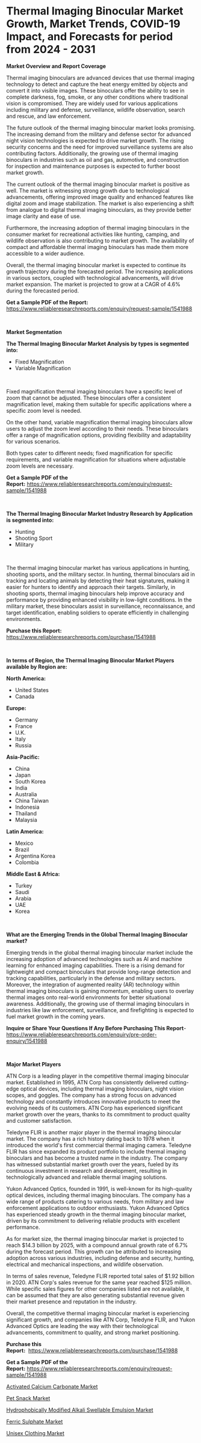 <p><h1>Thermal Imaging Binocular Market Growth, Market Trends, COVID-19 Impact, and Forecasts for period from 2024 - 2031</h1></p><p><strong>Market Overview and Report Coverage</strong></p>
<p><p>Thermal imaging binoculars are advanced devices that use thermal imaging technology to detect and capture the heat energy emitted by objects and convert it into visible images. These binoculars offer the ability to see in complete darkness, fog, smoke, or any other conditions where traditional vision is compromised. They are widely used for various applications including military and defense, surveillance, wildlife observation, search and rescue, and law enforcement.</p><p>The future outlook of the thermal imaging binocular market looks promising. The increasing demand from the military and defense sector for advanced night vision technologies is expected to drive market growth. The rising security concerns and the need for improved surveillance systems are also contributing factors. Additionally, the growing use of thermal imaging binoculars in industries such as oil and gas, automotive, and construction for inspection and maintenance purposes is expected to further boost market growth.</p><p>The current outlook of the thermal imaging binocular market is positive as well. The market is witnessing strong growth due to technological advancements, offering improved image quality and enhanced features like digital zoom and image stabilization. The market is also experiencing a shift from analogue to digital thermal imaging binoculars, as they provide better image clarity and ease of use.</p><p>Furthermore, the increasing adoption of thermal imaging binoculars in the consumer market for recreational activities like hunting, camping, and wildlife observation is also contributing to market growth. The availability of compact and affordable thermal imaging binoculars has made them more accessible to a wider audience.</p><p>Overall, the thermal imaging binocular market is expected to continue its growth trajectory during the forecasted period. The increasing applications in various sectors, coupled with technological advancements, will drive market expansion. The market is projected to grow at a CAGR of 4.6% during the forecasted period.</p></p>
<p><strong>Get a Sample PDF of the Report:</strong> <a href="https://www.reliableresearchreports.com/enquiry/request-sample/1541988">https://www.reliableresearchreports.com/enquiry/request-sample/1541988</a></p>
<p>&nbsp;</p>
<p><strong>Market Segmentation</strong></p>
<p><strong>The Thermal Imaging Binocular Market Analysis by types is segmented into:</strong></p>
<p><ul><li>Fixed Magnification</li><li>Variable Magnification</li></ul></p>
<p>&nbsp;</p>
<p><p>Fixed magnification thermal imaging binoculars have a specific level of zoom that cannot be adjusted. These binoculars offer a consistent magnification level, making them suitable for specific applications where a specific zoom level is needed.</p><p>On the other hand, variable magnification thermal imaging binoculars allow users to adjust the zoom level according to their needs. These binoculars offer a range of magnification options, providing flexibility and adaptability for various scenarios.</p><p>Both types cater to different needs; fixed magnification for specific requirements, and variable magnification for situations where adjustable zoom levels are necessary.</p></p>
<p><strong>Get a Sample PDF of the Report:</strong>&nbsp;<a href="https://www.reliableresearchreports.com/enquiry/request-sample/1541988">https://www.reliableresearchreports.com/enquiry/request-sample/1541988</a></p>
<p>&nbsp;</p>
<p><strong>The Thermal Imaging Binocular Market Industry Research by Application is segmented into:</strong></p>
<p><ul><li>Hunting</li><li>Shooting Sport</li><li>Military</li></ul></p>
<p>&nbsp;</p>
<p><p>The thermal imaging binocular market has various applications in hunting, shooting sports, and the military sector. In hunting, thermal binoculars aid in tracking and locating animals by detecting their heat signatures, making it easier for hunters to identify and approach their targets. Similarly, in shooting sports, thermal imaging binoculars help improve accuracy and performance by providing enhanced visibility in low-light conditions. In the military market, these binoculars assist in surveillance, reconnaissance, and target identification, enabling soldiers to operate efficiently in challenging environments.</p></p>
<p><strong>Purchase this Report:</strong>&nbsp; <a href="https://www.reliableresearchreports.com/purchase/1541988">https://www.reliableresearchreports.com/purchase/1541988</a></p>
<p>&nbsp;</p>
<p><strong>In terms of Region, the Thermal Imaging Binocular Market Players available by Region are:</strong></p>
<p>
    <p> <strong> North America: </strong>
        <ul>
            <li>United States</li>
            <li>Canada</li>
        </ul>
        </p> 
    <p> <strong> Europe: </strong>
        <ul>
            <li>Germany</li>
            <li>France</li>
            <li>U.K.</li>
            <li>Italy</li>
            <li>Russia</li>
        </ul>
        </p> 
    <p> <strong> Asia-Pacific: </strong>
        <ul>
            <li>China</li>
            <li>Japan</li>
            <li>South Korea</li>
            <li>India</li>
            <li>Australia</li>
            <li>China Taiwan</li>
            <li>Indonesia</li>
            <li>Thailand</li>
            <li>Malaysia</li>
        </ul>
        </p> 
    <p> <strong> Latin America: </strong>
        <ul>
            <li>Mexico</li>
            <li>Brazil</li>
            <li>Argentina Korea</li>
            <li>Colombia</li>
        </ul>
        </p> 
    <p> <strong> Middle East & Africa: </strong>
        <ul>
            <li>Turkey</li>
            <li>Saudi</li>
            <li>Arabia</li>
            <li>UAE</li>
            <li>Korea</li>
        </ul>
    </p>
    </p>
<p>&nbsp;</p>
<p><strong>What are the Emerging Trends in the Global Thermal Imaging Binocular market?</strong></p>
<p><p>Emerging trends in the global thermal imaging binocular market include the increasing adoption of advanced technologies such as AI and machine learning for enhanced imaging capabilities. There is a rising demand for lightweight and compact binoculars that provide long-range detection and tracking capabilities, particularly in the defense and military sectors. Moreover, the integration of augmented reality (AR) technology within thermal imaging binoculars is gaining momentum, enabling users to overlay thermal images onto real-world environments for better situational awareness. Additionally, the growing use of thermal imaging binoculars in industries like law enforcement, surveillance, and firefighting is expected to fuel market growth in the coming years.</p></p>
<p><strong>Inquire or Share Your Questions If Any Before Purchasing This Report</strong>- <a href="https://www.reliableresearchreports.com/enquiry/pre-order-enquiry/1541988">https://www.reliableresearchreports.com/enquiry/pre-order-enquiry/1541988</a></p>
<p>&nbsp;</p>
<p><strong>Major Market Players</strong></p>
<p><p>ATN Corp is a leading player in the competitive thermal imaging binocular market. Established in 1995, ATN Corp has consistently delivered cutting-edge optical devices, including thermal imaging binoculars, night vision scopes, and goggles. The company has a strong focus on advanced technology and constantly introduces innovative products to meet the evolving needs of its customers. ATN Corp has experienced significant market growth over the years, thanks to its commitment to product quality and customer satisfaction.</p><p>Teledyne FLIR is another major player in the thermal imaging binocular market. The company has a rich history dating back to 1978 when it introduced the world's first commercial thermal imaging camera. Teledyne FLIR has since expanded its product portfolio to include thermal imaging binoculars and has become a trusted name in the industry. The company has witnessed substantial market growth over the years, fueled by its continuous investment in research and development, resulting in technologically advanced and reliable thermal imaging solutions.</p><p>Yukon Advanced Optics, founded in 1991, is well-known for its high-quality optical devices, including thermal imaging binoculars. The company has a wide range of products catering to various needs, from military and law enforcement applications to outdoor enthusiasts. Yukon Advanced Optics has experienced steady growth in the thermal imaging binocular market, driven by its commitment to delivering reliable products with excellent performance.</p><p>As for market size, the thermal imaging binocular market is projected to reach $14.3 billion by 2025, with a compound annual growth rate of 6.7% during the forecast period. This growth can be attributed to increasing adoption across various industries, including defense and security, hunting, electrical and mechanical inspections, and wildlife observation.</p><p>In terms of sales revenue, Teledyne FLIR reported total sales of $1.92 billion in 2020. ATN Corp's sales revenue for the same year reached $125 million. While specific sales figures for other companies listed are not available, it can be assumed that they are also generating substantial revenue given their market presence and reputation in the industry.</p><p>Overall, the competitive thermal imaging binocular market is experiencing significant growth, and companies like ATN Corp, Teledyne FLIR, and Yukon Advanced Optics are leading the way with their technological advancements, commitment to quality, and strong market positioning.</p></p>
<p><strong>Purchase this Report:</strong>&nbsp;&nbsp;<a href="https://www.reliableresearchreports.com/purchase/1541988">https://www.reliableresearchreports.com/purchase/1541988</a></p>
<p></p>
<p><strong>Get a Sample PDF of the Report:</strong>&nbsp;<a href="https://www.reliableresearchreports.com/enquiry/request-sample/1541988">https://www.reliableresearchreports.com/enquiry/request-sample/1541988</a></p>
<p><p><a href="https://www.linkedin.com/pulse/activated-calcium-carbonate-market-research-report-provides-dwore/">Activated Calcium Carbonate Market</a></p><p><a href="https://github.com/gshchiplitsov/Market-Research-Report-List-2/blob/main/pet-snack-market.md">Pet Snack Market</a></p><p><a href="https://www.linkedin.com/pulse/hydrophobically-modified-alkali-swellable-emulsion-market-gaope/">Hydrophobically Modified Alkali Swellable Emulsion Market</a></p><p><a href="https://www.linkedin.com/pulse/ferric-sulphate-market-research-report-provides-jorbe/">Ferric Sulphate Market</a></p><p><a href="https://github.com/rahu1503/Market-Research-Report-List-2/blob/main/unisex-clothing-market.md">Unisex Clothing Market</a></p></p>